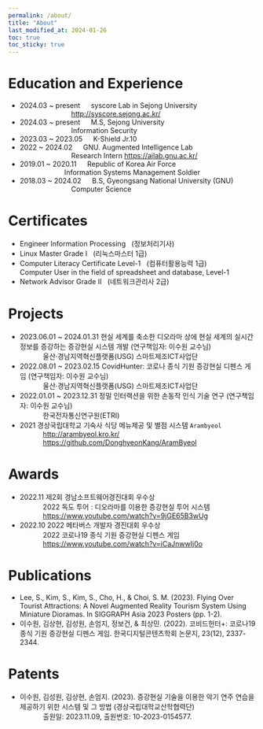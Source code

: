 ```yaml
---
permalink: /about/
title: "About"
last_modified_at: 2024-01-26
toc: true
toc_sticky: true
---
```


# Education and Experience
- 2024.03 ~ present &emsp; syscore Lab in Sejong University
<br> &ensp; &emsp; &emsp; &emsp; &emsp; &ensp; &ensp; <http://syscore.sejong.ac.kr/>
- 2024.03 ~ present &emsp; M.S, Sejong University
<br> &ensp; &emsp; &emsp; &emsp; &emsp; &ensp; &ensp; Information Security
- 2023.03 ~ 2023.05 &emsp; K-Shield Jr.10  
- 2022 ~ 2024.02 &emsp; GNU. Augmented Intelligence Lab
<br> &ensp; &emsp; &emsp; &emsp; &emsp; &ensp; &ensp; Research Intern <https://ailab.gnu.ac.kr/>
- 2019.01 ~ 2020.11 &emsp; Republic of Korea Air Force
<br> &ensp; &ensp; &ensp; &emsp; &emsp; &ensp; &ensp; Information Systems Management Soldier
- 2018.03 ~ 2024.02 &emsp; B.S, Gyeongsang National University (GNU)
<br> &ensp; &emsp; &emsp; &emsp; &emsp; &ensp; &ensp; Computer Science

# Certificates
- Engineer Information Processing &nbsp; (정보처리기사)
- Linux Master Grade Ⅰ &nbsp; (리눅스마스터 1급)
- Computer Literacy Certificate Level-1 &nbsp; (컴퓨터활용능력 1급)
<br> Computer User in the field of spreadsheet and database, Level-1
- Network Advisor Grade Ⅱ &nbsp; (네트워크관리사 2급)

# Projects
- 2023.06.01 ~ 2024.01.31 현실 세계를 축소한 디오라마 상에 현실 세계의 실시간 정보를 증강하는 증강현실 시스템 개발 (연구책임자: 이수원 교수님)
<br> &ensp; &emsp; &emsp; 울산·경남지역혁신플랫폼(USG) 스마트제조ICT사업단
- 2022.08.01 ~ 2023.02.15 CovidHunter: 코로나 종식 기원 증강현실 디펜스 게임 (연구책임자: 이수원 교수님)
<br> &ensp; &emsp; &emsp; 울산·경남지역혁신플랫폼(USG) 스마트제조ICT사업단
- 2022.01.01 ~ 2023.12.31 정밀 인터랙션을 위한 손동작 인식 기술 연구 (연구책임자: 이수원 교수님)
<br> &ensp; &emsp; &emsp; 한국전자통신연구원(ETRI)
- 2021 경상국립대학교 기숙사 식당 메뉴제공 및 별점 시스템 `Arambyeol`
<br> &ensp; &emsp; &emsp; <http://arambyeol.kro.kr/>
<br> &ensp; &emsp; &emsp; <https://github.com/DonghyeonKang/AramByeol>

# Awards
- 2022.11 제2회 경남소프트웨어경진대회 우수상
<br> &ensp; &emsp; &emsp; 2022 독도 투어 : 디오라마를 이용한 증강현실 투어 시스템
<br> &ensp; &emsp; &emsp; <https://www.youtube.com/watch?v=9jGE65B3wUg>   
- 2022.10 2022 메타버스 개발자 경진대회 우수상
<br> &ensp; &emsp; &emsp; 2022 코로나19 종식 기원 증강현실 디펜스 게임
<br> &ensp; &emsp; &emsp; <https://www.youtube.com/watch?v=iCaJnwwIj0o>   

# Publications
- Lee, S., Kim, S., Kim, S., Cho, H., & Choi, S. M. (2023). Flying Over Tourist Attractions: A Novel Augmented Reality Tourism System Using Miniature Dioramas. In SIGGRAPH Asia 2023 Posters (pp. 1-2).
- 이수원, 김상현, 김성원, 손엄지, 정보건, & 최상민. (2022). 코비드헌터+: 코로나19 종식 기원 증강현실 디펜스 게임. 한국디지털콘텐츠학회 논문지, 23(12), 2337-2344.  

# Patents
- 이수원, 김성원, 김상현, 손엄지. (2023). 증강현실 기술을 이용한 악기 연주 연습을 제공하기 위한 시스템 및 그 방법 (경상국립대학교산학협력단)
<br> &ensp; &emsp; &emsp; 출원일: 2023.11.09, 출원번호: 10-2023-0154577.





